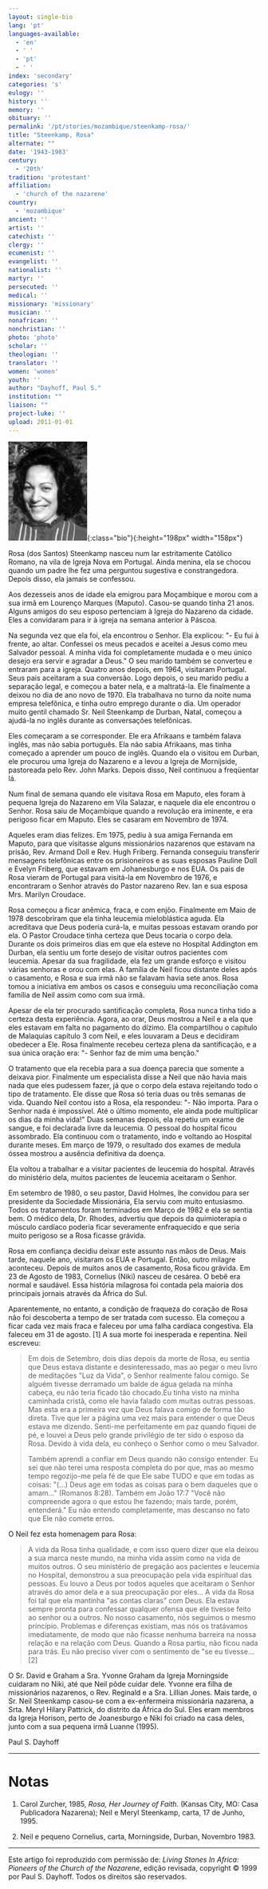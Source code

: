 ```yaml
---
layout: single-bio
lang: 'pt'
languages-available:
  - 'en'
  - ' '
  - 'pt'
  - ' '
index: 'secondary'
categories: 's'
eulogy: ''
history: ''
memory: ''
obituary: ''
permalink: '/pt/stories/mozambique/steenkamp-rosa/'
title: "Steenkamp, Rosa"
alternate: ""
date: '1943-1983'
century:
  - '20th'
tradition: 'protestant'
affiliation:
  - 'church of the nazarene'
country:
  - 'mozambique'
ancient: ''
artist: ''
catechist: ''
clergy: ''
ecumenist: ''
evangelist: ''
nationalist: ''
martyr: ''
persecuted: ''
medical: ''
missionary: 'missionary'
musician: ''
nonafrican: ''
nonchristian: ''
photo: 'photo'
scholar: ''
theologian: ''
translator: ''
women: 'women'
youth: ''
author: "Dayhoff, Paul S."
institution: ""
liaison: ""
project-luke: ''
upload: 2011-01-01
---
```


![Rosa Steenkamp](/images/bio-pics/mozambique/steenkamp-rosa/steenkamp-rosa.jpg){:class="bio"}{:height="198px" width="158px"}

Rosa (dos Santos) Steenkamp nasceu num lar estritamente Católico Romano, na vila de Igreja Nova em Portugal. Ainda menina, ela se chocou quando um padre lhe fez uma perguntou sugestiva e constrangedora. Depois disso, ela jamais se confessou.

Aos dezesseis anos de idade ela emigrou para Moçambique e morou com a sua irmã em Lourenço Marques  (Maputo). Casou-se quando tinha 21 anos. Alguns amigos do seu esposo pertenciam à Igreja do Nazareno da cidade. Eles a convidaram para ir à igreja na semana anterior à Páscoa.

Na segunda vez que ela foi, ela encontrou o Senhor. Ela explicou: "- Eu fui à frente, ao altar. Confessei os meus pecados e aceitei a Jesus como meu Salvador pessoal. A minha vida foi completamente mudada e o meu único desejo era servir e agradar a Deus." O seu marido também se converteu e entraram para a igreja. Quatro anos depois, em 1964, visitaram Portugal. Seus pais aceitaram a sua conversão. Logo depois, o seu marido pediu a separação legal, e começou a bater nela, e a maltratá-la. Ele finalmente a deixou no dia de ano novo de 1970. Ela trabalhava no turno da noite numa empresa telefônica, e tinha outro emprego durante o dia. Um operador muito gentil chamado Sr. Neil Steenkamp de Durban, Natal, começou a ajudá-la no inglês durante as conversações telefônicas.

Eles começaram a se corresponder. Ele era Afrikaans e também falava inglês, mas não sabia português. Ela não sabia Afrikaans, mas tinha começado a aprender um pouco de inglês. Quando ela o visitou em Durban, ele procurou uma Igreja do Nazareno e a levou a Igreja de Mornijside, pastoreada pelo Rev. John Marks. Depois disso, Neil continuou a freqüentar lá.

Num final de semana quando ele visitava Rosa em Maputo, eles foram à pequena Igreja do Nazareno em Vila Salazar, e naquele dia ele encontrou o Senhor. Rosa saiu de Moçambique quando a revolução era iminente, e era perigoso ficar em Maputo. Eles se casaram em Novembro de 1974.

Aqueles eram dias felizes. Em 1975, pediu à sua amiga Fernanda em Maputo, para que visitasse alguns missionários nazarenos que estavam na prisão, Rev. Armand Doll e Rev. Hugh Friberg. Fernanda conseguiu transferir mensagens telefônicas entre os prisioneiros e as suas esposas Pauline Doll e Evelyn Friberg, que estavam em Johanesburgo e nos EUA. Os pais de Rosa vieram de Portugal para visitá-la em Novembro de 1976, e encontraram o Senhor através do Pastor nazareno Rev. Ian e sua esposa Mrs. Marilyn Croudace.

Rosa começou a ficar anêmica, fraca, e com enjôo. Finalmente em Maio de 1978 descobriram que ela tinha leucemia mieloblástica aguda. Ela acreditava que Deus poderia curá-la, e muitas pessoas estavam orando por ela. O Pastor Croudace tinha certeza que Deus tocaria o corpo dela. Durante os dois primeiros dias em que ela esteve no Hospital Addington em Durban, ela sentiu um forte desejo de visitar outros pacientes com leucemia. Apesar da sua fragilidade, ela fez um grande esforço e visitou várias senhoras e orou com elas. A família de Neil ficou distante deles após o casamento, e Rosa e sua irmã não se falavam havia sete anos. Rosa tomou a iniciativa em ambos os casos e conseguiu uma reconciliação coma família de Neil assim como com sua irmã.

Apesar de ela ter procurado santificação completa, Rosa nunca tinha tido a certeza desta experiência. Agora, ao orar, Deus mostrou a Neil e a ela que eles estavam em falta no pagamento do dízimo. Ela compartilhou o capítulo de Malaquias capítulo 3 com Neil, e eles louvaram a Deus e decidiram obedecer a Ele. Rosa finalmente recebeu certeza plena da santificação, e a sua única oração era: "- Senhor faz de mim uma benção."

O tratamento que ela recebia para a sua doença parecia que somente a deixava pior. Finalmente um especialista disse a Neil que não havia mais nada que eles pudessem fazer, já que o corpo dela estava rejeitando todo o tipo de tratamento. Ele disse que Rosa só teria duas ou três semanas de vida. Quando Neil contou isto a Rosa, ela respondeu: "- Não importa. Para o Senhor nada é impossível. Até o último momento, ele ainda pode multiplicar os dias da minha vida!" Duas semanas depois, ela repetiu um exame de sangue, e foi declarada livre da leucemia. O pessoal do hospital ficou assombrado. Ela continuou com o tratamento, indo e voltando ao Hospital durante meses. Em março de 1979, o resultado dos exames de medula óssea mostrou a ausência definitiva da doença.

Ela voltou a trabalhar e a visitar pacientes de leucemia do hospital. Através do ministério dela, muitos pacientes de leucemia aceitaram o Senhor.

Em setembro de 1980, o seu pastor, David Holmes, lhe convidou para ser presidente da Sociedade Missionária, Ela serviu com muito entusiasmo. Todos os tratamentos foram terminados em Março de 1982 e ela se sentia bem. O médico dela, Dr. Rhodes, advertiu que depois da quimioterapia o músculo cardíaco poderia ficar severamente enfraquecido e que seria muito perigoso se a Rosa ficasse grávida.

Rosa em confiança decidiu deixar este assunto nas mãos de Deus. Mais tarde, naquele ano, visitaram os EUA e Portugal. Então, outro milagre aconteceu. Depois de muitos anos de casamento, Rosa ficou grávida. Em 23 de Agosto de 1983, Cornelius (Niki) nasceu de cesárea. O bebê era normal e saudável. Essa história milagrosa foi contada pela maioria dos principais jornais através da África do Sul.

Aparentemente, no entanto, a condição de fraqueza do coração de Rosa não foi descoberta a tempo de ser tratada com sucesso. Ela começou a ficar cada vez mais fraca e faleceu por uma falha cardíaca congestiva. Ela faleceu em 31 de agosto. [1] A sua morte foi inesperada e repentina. Neil escreveu:

> Em dois de Setembro, dois dias depois da morte de Rosa, eu sentia que Deus estava distante e desinteressado, mas ao pegar o meu livro de meditações "Luz da Vida", o Senhor realmente falou comigo. Se alguém tivesse derramado um balde de água gelada na minha cabeça, eu não teria ficado tão chocado.Eu tinha visto na minha caminhada cristã, como ele havia falado com muitas outras pessoas. Mas esta era a primeira vez que Deus falava comigo de forma tão direta. Tive que ler a página uma vez mais para entender o que Deus estava me dizendo. Senti-me perfeitamente em paz quando fiquei de pé, e louvei a Deus pelo grande privilégio de ter sido o esposo da Rosa. Devido à vida dela, eu conheço o Senhor como o meu Salvador.
>
> Também aprendi a confiar em Deus quando não consigo entender. Eu sei que não terei uma resposta completa do por que, mas ao mesmo tempo regozijo-me pela fé de que Ele sabe TUDO e que em todas as coisas: "(...) Deus age em todas as coisas para o bem daqueles que o amam..." (Romanos 8:28).  Também em João 17:7 "Você não compreende agora o que estou lhe fazendo; mais tarde, porém, entenderá." Eu não entendo completamente, mas descanso no fato que Ele não comete erros.

O Neil fez esta homenagem para Rosa:

> A vida da Rosa tinha qualidade, e com isso quero dizer que ela deixou a sua marca neste mundo, na minha vida assim como na vida de muitos outros. O seu ministério de pregação aos pacientes e leucemia no Hospital, demonstrou a sua preocupação pela vida espiritual das pessoas. Eu louvo a Deus por todos aqueles que aceitaram o Senhor através do amor dela e a sua preocupação por eles... A vida da Rosa foi tal que ela mantinha "as contas claras" com Deus. Ela estava sempre pronta para confessar qualquer ofensa que ele tivesse feito ao senhor ou a outros. No nosso casamento, nós seguimos o mesmo princípio. Problemas e diferenças existiam, mas nós os tratávamos imediatamente, de modo que não ficasse nenhuma barreira na nossa relação e na relação com Deus. Quando a Rosa partiu, não ficou nada para trás. Eu não preciso viver com o sentimento de "se eu tivesse… [2]

O Sr. David e Graham a Sra. Yvonne Graham da Igreja Morningside cuidaram no Niki, até que Neil pôde cuidar dele. Yvonne era filha de missionários nazarenos, o Rev. Reginald e a Sra. Lillian Jones. Mais tarde, o Sr. Neil Steenkamp casou-se com a ex-enfermeira missionária nazarena, a Srta. Meryl Hilary Pattrick, do distrito da África do Sul. Eles eram membros da Igreja Horison, perto de Joanesburgo e Niki foi criado na casa deles, junto com a sua pequena irmã Luanne (1995).

Paul S. Dayhoff

---

# Notas

1. Carol Zurcher, 1985, *Rosa, Her Journey of Faith*. (Kansas City, MO: Casa Publicadora Nazarena); Neil e Meryl Steenkamp, carta, 17 de Junho, 1995.

2. Neil e pequeno Cornelius, carta, Morningside, Durban, Novembro 1983.

---

Este artigo foi reproduzido com permissão de: *Living Stones In Africa: Pioneers of the Church of the Nazarene*, edição revisada, copyright © 1999 por Paul S. Dayhoff. Todos os direitos são reservados.
